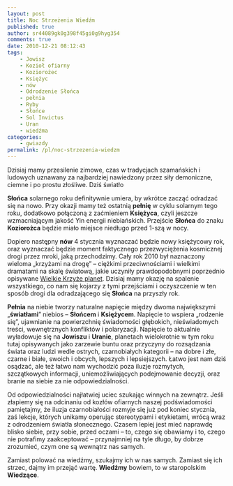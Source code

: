 ```yaml
---
layout: post
title: Noc Strzeżenia Wiedźm
published: true
author: sr44089gk0g398f45gi0g9hyg354
comments: true
date: 2010-12-21 08:12:43
tags:
    - Jowisz
    - Kozioł ofiarny
    - Koziorożec
    - Księżyc
    - nów
    - Odrodzenie Słońca
    - pełnia
    - Ryby
    - Słońce
    - Sol Invictus
    - Uran
    - wiedźma
categories:
    - gwiazdy
permalink: /pl/noc-strzezenia-wiedzm
---
```

Dzisiaj mamy przesilenie zimowe, czas w tradycjach szamańskich i ludowych uznawany za najbardziej nawiedzony przez siły demoniczne, ciemne i po prostu złośliwe. Dziś światło 

**Słońca** solarnego roku definitywnie umiera, by wkrótce zacząć odradzać się na nowo. Przy okazji mamy też ostatnią **pełnię** w cyklu solarnym tego roku, dodatkowo połączoną z zaćmieniem **Księżyca**, czyli jeszcze wzmacniającym jakość Yin energii niebiańskich. Przejście **Słońca** do znaku **Koziorożca** będzie miało miejsce niedługo przed 1-szą w nocy.

Dopiero następny **nów** 4 stycznia wyznaczać będzie nowy księżycowy rok, oraz wyznaczać będzie moment faktycznego przezwyciężenia kosmicznej drogi przez mroki, jaką przechodzimy. Cały rok 2010 był naznaczony wieloma &#8222;krzyżami na drogę&#8221; &#8211; ciężkimi przeciwnościami i wielkimi dramatami na skalę światową, jakie uczyniły prawdopodobnymi poprzednio opisywane [Wielkie Krzyże planet][1]. Dzisiaj mamy okazję na spalenie wszystkiego, co nam się kojarzy z tymi przejściami i oczyszczenie w ten sposób drogi dla odradzającego się **Słońca** na przyszły rok.

**Pełnia** na niebie tworzy naturalne napięcie między dwoma największymi &#8222;**światłami**&#8221; niebios &#8211; **Słońcem** i **Księżycem**. Napięcie to wspiera &#8222;rodzenie się&#8221;, ujawnianie na powierzchnię świadomości głębokich, nieświadomych treści, wewnętrznych konfliktów i polaryzacji. Napięcie to aktualnie wyładowuje się na **Jowiszu** i **Uranie**, planetach wielokrotnie w tym roku tutaj opisywanych jako zarzewie buntu oraz przyczyny do rozsądzania świata oraz ludzi wedle ostrych, czarnobiałych kategorii &#8211; na dobre i złe, czarne i białe, swoich i obcych, lepszych i lepsiejszych. Łatwo jest nam dziś osądzać, ale też łatwo nam wychodzić poza iluzje rozmytych, szczątkowych informacji, uniemożliwiających podejmowanie decyzji, oraz branie na siebie za nie odpowiedzialności.

Od odpowiedzialności najłatwiej uciec szukając winnych na zewnątrz. Jeśli złapiemy się na odcinaniu od kozłów ofiarnych naszej podświadomości pamiętajmy, że iluzja czarnobiałości rozmyje się już pod koniec stycznia, zaś lekcje, których unikamy operując stereotypami i etykietami, wrócą wraz z odrodzeniem światła słonecznego. Czasem lepiej jest mieć naprawdę blisko siebie, przy sobie, przed oczami &#8211; to, czego się obawiamy i to, czego nie potrafimy zaakceptować &#8211; przynajmniej na tyle długo, by dobrze zrozumieć, czym one są wewnątrz nas samych.

Zamiast polować na wiedźmy, szukajmy ich w nas samych. Zamiast się ich strzec, dajmy im przejąć wartę. **Wiedźmy** bowiem, to w staropolskim **Wiedzące**.

 



 [1]: http://www.gwiazdydzisiaj.pl/2010/08/02/powrot-do-cytadeli-czterech-zywiolow/